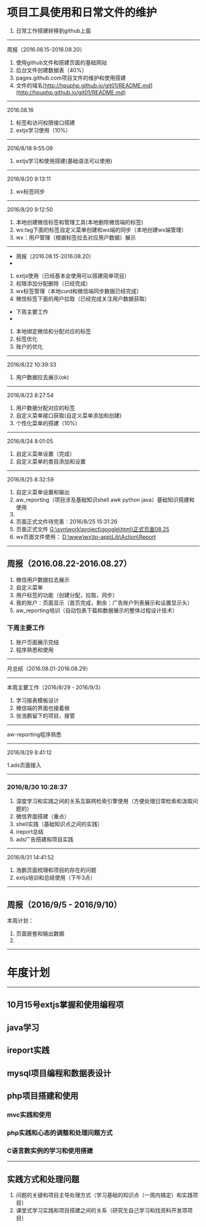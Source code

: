 # 项目工具使用和日常文件的维护 #
1. 日常工作搭建转移到github上面

----------
周报（2016.08.15-2016.08.20）


1. 使用github文件和搭建页面的基础网站
2. 后台文件创建数据表（40%）
3. pages.github.com项目文件的维护和使用搭建
4. 文件的域名[http://hpuphp.github.io/git01/README.md](http://hpuphp.github.io/git01/README.md)

----------
2016.08.16

1. 标签和访问权限接口搭建
2. extjs学习使用（10%）

----------
2016/8/18 9:55:09 

1. extjs学习和使用搭建(基础语法可以使用)

----------
2016/8/20 9:13:11 

1. wx标签同步

----------
2016/8/20 9:12:50
 
1. 本地创建微信标签和管理工具(本地删除微信端的标签)
2. wx:tag下面的标签自定义菜单创建和wx端的同步（本地创建wx端管理）
3. wx：用户管理（根据标签拉去对应用户数据）展示

----------
- 周报（2016.08.15-2016.08.20） 
- 
1. extjs使用（已经基本会使用可以搭建简单项目）
2. 权限添加分配删除（已经完成）
3. wx标签管理（本地curd和微信端同步数据已经完成）
4. 微信标签下面的用户拉取（已经完成关注用户数据获取）

- 下周主要工作
- 
1. 本地绑定微信和分配对应的标签
2. 标签优化
3. 账户的优化

----------
2016/8/22 10:39:33 

1. 用户数据拉去展示(ok)

----------
2016/8/23 8:27:54 

1. 用户数据分配对应的标签
2. 自定义菜单接口获取(自定义菜单添加和创建)
3. 个性化菜单的搭建（10%）

----------
2016/8/24 8:01:05 


1. 自定义菜单设置（完成）
2. 自定义菜单的类目添加和设置

----------
2016/8/25 8:32:59 

1. 自定义菜单设置和输出
2. aw_reporting（项目涉及基础知识shell awk python java）基础知识搭建和使用
3. 
3. 页面正式文件待完善：2016/8/25 15:31:26 
3. 页面正式文件 [G:\svn\work\project\google\html\正式页面08.25](G:\svn\work\project\google\html\正式页面08.25)
4. wx页面文件使用： [D:\www\wx\tp-app\Lib\Action\Report](D:\www\wx\tp-app\Lib\Action\Report)

----------
## 周报（2016.08.22-2016.08.27） ##
1. 微信用户数据拉去展示
2. 自定义菜单
3. 用户标签的功能（创建分配，拉取，同步）
4. 我的账户：页面显示（首页完成，剩余：广告账户列表展示和设置显示头）
5. aw_reporting培训（自动包表下载和数据展示的整体过程设计技术）
### 下周主要工作 ###
1. 账户页面展示完结
2. 程序熟悉和使用

----------
月总结（2016.08.01-2016.08.29）

----------
本周主要工作（2016/8/29 - 2016/9/3）

1.  学习报表模板设计
2.  微信端的界面也接着做
3.  张浩鹏留下的项目，接管

----------

aw-reporting程序熟悉

----------
2016/8/29 8:41:12 

1.ads页面接入

----------
### 2016/8/30 10:28:37 ###


1. 深度学习和实践之间的关系互联网检索引擎使用（方便处理日常检索和汲取问题的）
2. 微信界面搭建（重点）
3. shell实践（基础知识点之间的实践）
4. ireport总结
5. ads广告搭建和项目实践

----------
2016/8/31 14:41:52 

1. 浩鹏页面梳理和项目的存在的问题
2. extjs培训和总结使用（下午3点）

----------
## 周报（2016/9/5 - 2016/9/10） ##
本周计划：

1. 页面嵌套和输出数据
2. 


----------
# 年度计划 #

----------
## 10月15号extjs掌握和使用编程项 ##
## java学习 ##
## ireport实践 ##
## mysql项目编程和数据表设计 ##
## php项目搭建和使用 ##
### mvc实践和使用 ###
### php实践和心态的调整和处理问题方式 ###
### C语言数实例的学习和使用搭建 ###
----------
## 实践方式和处理问题 ##
1. 问题的关键和项目主导处理方式（学习基础的知识点（一周内搞定）和实践项目）
2. 课堂式学习实践和项目搭建之间的关系（研究生自己学习和找资料开发项项目）